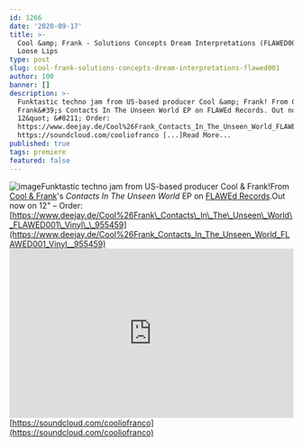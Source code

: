 ```yaml
---
id: 1266
date: '2020-09-17'
title: >-
  Cool &amp; Frank - Solutions Concepts Dream Interpretations (FLAWED001) -
  Loose Lips
type: post
slug: cool-frank-solutions-concepts-dream-interpretations-flawed001
author: 100
banner: []
description: >-
  Funktastic techno jam from US-based producer Cool &amp; Frank! From Cool &amp;
  Frank&#39;s Contacts In The Unseen World EP on FLAWEd Records. Out now on
  12&quot; &#8211; Order:
  https://www.deejay.de/Cool%26Frank_Contacts_In_The_Unseen_World_FLAWED001_Vinyl__955459
  https://soundcloud.com/cooliofranco [...]Read More...
published: true
tags: premiere
featured: false
---
```

![image](../undefined)Funktastic techno jam from US-based producer Cool & Frank!From [Cool & Frank](https://www.discogs.com/artist/5311856-Cool-And-Frank)'s _Contacts In The Unseen World_ EP on [FLAWEd Records](https://www.facebook.com/FLAWEdRecords).Out now on 12" – Order: [https://www.deejay.de/Cool%26Frank\_Contacts\_In\_The\_Unseen\_World\_FLAWED001\_Vinyl\_\_955459](https://www.deejay.de/Cool%26Frank_Contacts_In_The_Unseen_World_FLAWED001_Vinyl__955459)<iframe width='100%' height='300' scrolling='no' frameborder='no' allow='autoplay' src='https://w.soundcloud.com/player/?url=https%3A//api.soundcloud.com/tracks/894774388&color=%23ff5500&auto_play=false&hide_related=false&show_comments=true&show_user=true&show_reposts=false&show_teaser=true'></iframe>[https://soundcloud.com/cooliofranco](https://soundcloud.com/cooliofranco)